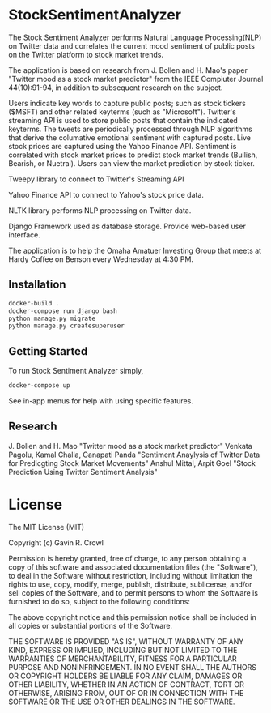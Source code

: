 # StockSentimentAnalyzer
The Stock Sentiment Analyzer performs Natural Language Processing(NLP) on Twitter data and correlates the current mood sentiment of public posts on the Twitter platform to stock market trends.

The application is based on research from J. Bollen and H. Mao's paper "Twitter mood as a stock market predictor" from the IEEE Compiuter Journal 44(10):91-94, in addition to subsequent research on the subject.

Users indicate key words to capture public posts; such as stock tickers ($MSFT) and other related keyterms (such as "Microsoft"). Twitter's streaming API is used to store public posts that contain the indicated keyterms. The tweets are periodically processed through NLP algorithms that derive the columative emotional sentiment with captured posts. Live stock prices are captured using the Yahoo Finance API. Sentiment is correlated with stock market prices to predict stock market trends (Bullish, Bearish, or Nuetral). Users can view the market prediction by stock ticker.

Tweepy library to connect to Twitter's Streaming API

Yahoo Finance API to connect to Yahoo's stock price data.
 
NLTK library performs NLP processing on Twitter data. 

Django Framework used as database storage. Provide web-based user interface. 

The application is to help the Omaha Amatuer Investing Group that meets at Hardy Coffee on Benson every Wednesday at 4:30 PM.

## Installation
```bash
docker-build .
docker-compose run django bash
python manage.py migrate
python manage.py createsuperuser
```

## Getting Started
To run Stock Sentiment Analyzer simply,
```bash
docker-compose up
```
See in-app menus for help with using specific features.


## Research
J. Bollen and H. Mao "Twitter mood as a stock market predictor"
Venkata Pagolu, Kamal Challa, Ganapati Panda "Sentiment Anaylysis of Twitter Data for Predicgting Stock Market Movements"
Anshul Mittal, Arpit Goel "Stock Prediction Using Twitter Sentiment Analysis"

# License
The MIT License (MIT)

Copyright (c) Gavin R. Crowl

Permission is hereby granted, free of charge, to any person obtaining a copy
of this software and associated documentation files (the "Software"), to deal
in the Software without restriction, including without limitation the rights
to use, copy, modify, merge, publish, distribute, sublicense, and/or sell
copies of the Software, and to permit persons to whom the Software is
furnished to do so, subject to the following conditions:

The above copyright notice and this permission notice shall be included in
all copies or substantial portions of the Software.

THE SOFTWARE IS PROVIDED "AS IS", WITHOUT WARRANTY OF ANY KIND, EXPRESS OR
IMPLIED, INCLUDING BUT NOT LIMITED TO THE WARRANTIES OF MERCHANTABILITY,
FITNESS FOR A PARTICULAR PURPOSE AND NONINFRINGEMENT. IN NO EVENT SHALL THE
AUTHORS OR COPYRIGHT HOLDERS BE LIABLE FOR ANY CLAIM, DAMAGES OR OTHER
LIABILITY, WHETHER IN AN ACTION OF CONTRACT, TORT OR OTHERWISE, ARISING FROM,
OUT OF OR IN CONNECTION WITH THE SOFTWARE OR THE USE OR OTHER DEALINGS IN
THE SOFTWARE.

